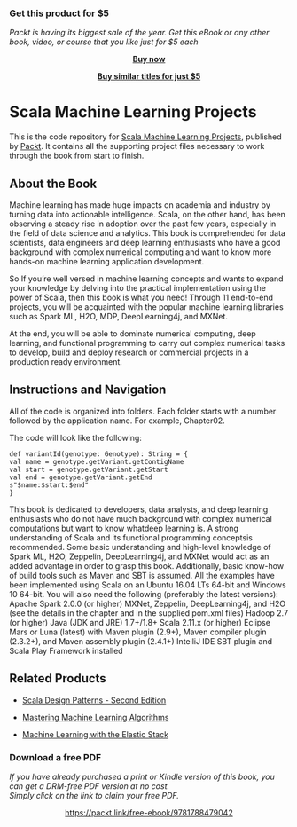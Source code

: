 
### Get this product for $5

<i>Packt is having its biggest sale of the year. Get this eBook or any other book, video, or course that you like just for $5 each</i>


<b><p align='center'>[Buy now](https://packt.link/9781788479042)</p></b>


<b><p align='center'>[Buy similar titles for just $5](https://subscription.packtpub.com/search)</p></b>


# Scala Machine Learning Projects
This is the code repository for [Scala Machine Learning Projects](https://www.packtpub.com/big-data-and-business-intelligence/scala-machine-learning-projects?utm_source=github&utm_medium=repository&utm_campaign=9781788479042), published by [Packt](https://www.packtpub.com/?utm_source=github). It contains all the supporting project files necessary to work through the book from start to finish.
## About the Book
Machine learning has made huge impacts on academia and industry by turning data into actionable intelligence. Scala, on the other hand, has been observing a steady rise in adoption over the past few years, especially in the field of data science and analytics. This book is comprehended for data scientists, data engineers and deep learning enthusiasts who have a good background with complex numerical computing and want to know more hands-on machine learning application development.

So If you’re well versed in machine learning concepts and wants to expand your knowledge by delving into the practical implementation using the power of Scala, then this book is what you need! Through 11 end-to-end projects, you will be acquainted with the popular machine learning libraries such as Spark ML, H2O, MDP, DeepLearning4j, and MXNet.

At the end, you will be able to dominate numerical computing, deep learning, and functional programming to carry out complex numerical tasks to develop, build and deploy research or commercial projects in a production ready environment.

## Instructions and Navigation
All of the code is organized into folders. Each folder starts with a number followed by the application name. For example, Chapter02.



The code will look like the following:
```
def variantId(genotype: Genotype): String = {
val name = genotype.getVariant.getContigName
val start = genotype.getVariant.getStart
val end = genotype.getVariant.getEnd
s"$name:$start:$end"
}
```

This book is dedicated to developers, data analysts, and deep learning enthusiasts who do not have much background with complex numerical computations but want to know whatdeep learning is. A strong understanding of Scala and its functional programming conceptsis recommended. Some basic understanding and high-level knowledge of Spark ML, H2O, Zeppelin, DeepLearning4j, and MXNet would act as an added advantage in order to grasp this book. Additionally, basic know-how of build tools such as Maven and SBT is assumed. All the examples have been implemented using Scala on an Ubuntu 16.04 LTs 64-bit and Windows 10 64-bit. You will also need the following (preferably the latest versions):
Apache Spark 2.0.0 (or higher)
MXNet, Zeppelin, DeepLearning4j, and H2O (see the details in the chapter and in
the supplied pom.xml files)
Hadoop 2.7 (or higher)
Java (JDK and JRE) 1.7+/1.8+
Scala 2.11.x (or higher)
Eclipse Mars or Luna (latest) with Maven plugin (2.9+), Maven compiler plugin
(2.3.2+), and Maven assembly plugin (2.4.1+)
IntelliJ IDE
SBT plugin and Scala Play Framework installed

## Related Products
* [Scala Design Patterns - Second Edition](https://www.packtpub.com/application-development/scala-design-patterns-second-edition?utm_source=github&utm_medium=repository&utm_campaign=9781788471305)

* [Mastering Machine Learning Algorithms](https://www.packtpub.com/big-data-and-business-intelligence/mastering-machine-learning-algorithms?utm_source=github&utm_medium=repository&utm_campaign=9781788621113)

* [Machine Learning with the Elastic Stack](https://www.packtpub.com/big-data-and-business-intelligence/machine-learning-elastic-stack?utm_source=github&utm_medium=repository&utm_campaign=9781788477543)

### Download a free PDF

 <i>If you have already purchased a print or Kindle version of this book, you can get a DRM-free PDF version at no cost.<br>Simply click on the link to claim your free PDF.</i>
<p align="center"> <a href="https://packt.link/free-ebook/9781788479042">https://packt.link/free-ebook/9781788479042 </a> </p>